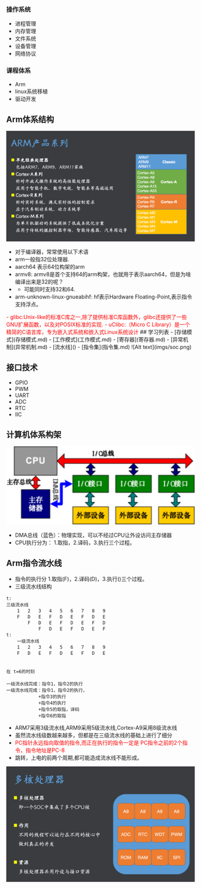 ### 操作系统
- 进程管理
- 内存管理
- 文件系统
- 设备管理
- 网络协议

### 课程体系
- Arm 
- linux系统移植
- 驱动开发

## Arm体系结构
![Alt text](imgs/arm.png)
- 对于编译器，常常使用以下术语
- arm一般指32位处理器.
- aarch64 表示64位构架的arm
- armv8: armv8是首个支持64的arm构架，也就用于表示aarch64，但是为啥编译出来是32的呢？
- - 可能同时支持32和64.
- arm-unknown-linux-gnueabihf: hf表示Hardware Floating-Point,表示指令支持浮点。
<font color=red>
- glibc:Unix-like的标准C库之一,除了提供标准C库函数外，glibc还提供了一些GNU扩展函数，以及对POSIX标准的实现.
- uClibc:（Micro C Library）是一个精简的C语言库，专为嵌入式系统和嵌入式Linux系统设计
</font>
## 学习列表
- [存储模式](存储模式.md)
- [工作模式](工作模式.md)
- [寄存器](寄存器.md)
- [异常机制](异常机制.md)
- [流水线]()
- [指令集](指令集.md)
![Alt text](imgs/soc.png)


## 接口技术
- GPIO
- PWM
- UART
- ADC
- RTC
- IIC

## 计算机体系构架
![Alt text](imgs/image.png)
- DMA总线（蓝色）：物理实现，可以不经过CPU让外设访问主存储器
- CPU执行分为： 1.取指，2.译码，3.执行三个过程。



## Arm指令流水线
- 指令的执行分 1.取指(F)，2.译码(D)，3.执行()三个过程。
- 三级流水线结构

```
t:
三级流水线
    1   2   3   4   5   6   7   8   9
    F   D   E   F   D   E   F   D   E
        F   D   E   F   D   E   F   D
            F   D   E   F   D   E   F
t:
    一级流水线
    1   2   3   4   5   6   7   8   9
    F   D   E   F   D   E   F   D   E


在 t=6的时刻

一级流水线完成：指令1，指令2的执行
一级流水线完成：指令1，指令2的执行，
            +指令3的执行
            +指令4的执行
            +指令5的取指，译码
            +指令6的取指
```


- ARM7采用3级流水线,ARM9采用5级流水线,Cortex-A9采用8级流水线
- 虽然流水线级数越来越多，但都是在三级流水线的基础上进行了细分
- <font color=red>PC指针永远指向取值的指令,而正在执行的指令一定是 PC指令之前的2个指令，指令地址是PC-8</font>
- 跳转，上电的前两个周期,都可能造成流水线不能形成。

![Alt text](imgs/arch.png)